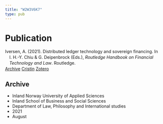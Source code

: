 ```yaml
---
title: "W2W3V6K7"
type: pub
---
```

<h1>Publication</h1>
<article id="csl-bib-container-W2W3V6K7" class="csl-bib-container">
  <div class="csl-bib-body" style="line-height: 1.35; padding-left: 1em; text-indent:-1em;">
  <div class="csl-entry">Iversen, A. (2021). Distributed ledger technology and sovereign financing. In I. H.-Y. Chiu &amp; G. Deipenbrock (Eds.), <i>Routledge Handbook on Financial Technology and Law</i>. Routledge.</div>
</div>
  <div class="csl-bib-buttons">
    <a href="#taxonomy-article-W2W3V6K7" class="csl-bib-button">Archive</a>
    <a href="https://app.cristin.no/results/show.jsf?id=1925894" alt="Cristin URL" class="csl-bib-button">Cristin</a>
    <a href="http://zotero.org/groups/5402882/items/W2W3V6K7" alt="Zotero URL" class="csl-bib-button">Zotero</a>
  </div>
  <div id="csl-bib-meta-container-W2W3V6K7"></div>
</article>
<div id="csl-bib-meta-W2W3V6K7" class="csl-bib-meta">
  <article id="taxonomy-article-W2W3V6K7" class="taxonomy-article">
    <h1>Archive</h1>
    <ul>
      <li>Inland Norway University of Applied Sciences</li>
      <li>Inland School of Business and Social Sciences</li>
      <li>Department of Law, Philosophy and International studies</li>
      <li>2021</li>
      <li>August</li>
    </ul>
  </article>
</div>

